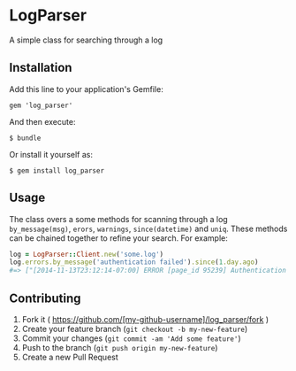# LogParser

A simple class for searching through a log

## Installation

Add this line to your application's Gemfile:

    gem 'log_parser'

And then execute:

    $ bundle

Or install it yourself as:

    $ gem install log_parser

## Usage

The class overs a some methods for scanning through a log `by_message(msg)`, `erors`, `warnings`, `since(datetime)` and `uniq`.
These methods can be chained together to refine your search. For example:

```Ruby
log = LogParser::Client.new('some.log')
log.errors.by_message('authentication failed').since(1.day.ago)
#=> ["[2014-11-13T23:12:14-07:00] ERROR [page_id 95239] Authentication failed with token ..."]
```
	
## Contributing

1. Fork it ( https://github.com/[my-github-username]/log_parser/fork )
2. Create your feature branch (`git checkout -b my-new-feature`)
3. Commit your changes (`git commit -am 'Add some feature'`)
4. Push to the branch (`git push origin my-new-feature`)
5. Create a new Pull Request
